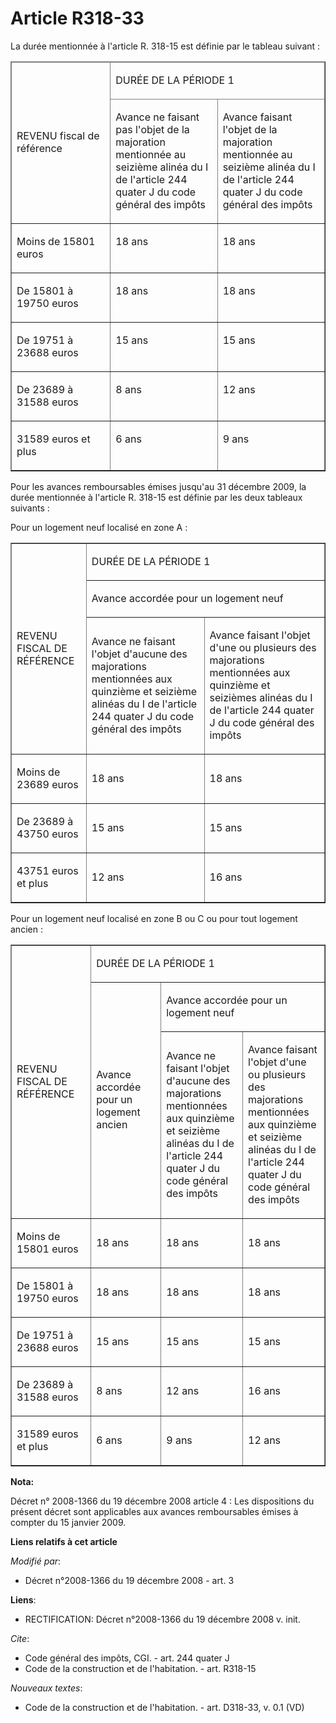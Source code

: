 # Article R318-33

La durée mentionnée à l'article R. 318-15 est définie par le tableau suivant : 

<table border="1" cellpadding="0" cellspacing="1">
  <thead>
    <tr>
      <td rowspan="2" width="143">

REVENU fiscal de référence 

</td>
      <td colspan="2" width="312">

DURÉE DE LA PÉRIODE 1 

</td>
    </tr>
    <tr>
      <td width="156">

Avance ne faisant pas l'objet de la majoration mentionnée au seizième alinéa du I de l'article 244 quater J du code général
des impôts 

</td>
      <td width="156">

Avance faisant l'objet de la majoration mentionnée au seizième alinéa du I de l'article 244 quater J du code général des
impôts 

</td>
    </tr>
  </thead>
  <tbody>
    <tr>
      <td valign="top">

Moins de 15801 euros 

</td>
      <td valign="top">

18 ans 

</td>
      <td valign="top">

18 ans 

</td>
    </tr>
    <tr>
      <td valign="top">

De 15801 à 19750 euros 

</td>
      <td valign="top">

18 ans 

</td>
      <td valign="top">

18 ans 

</td>
    </tr>
    <tr>
      <td valign="top">

De 19751 à 23688 euros 

</td>
      <td valign="top">

15 ans 

</td>
      <td valign="top">

15 ans 

</td>
    </tr>
    <tr>
      <td valign="top">

De 23689 à 31588 euros 

</td>
      <td valign="top">

8 ans 

</td>
      <td valign="top">

12 ans 

</td>
    </tr>
    <tr>
      <td valign="top">

31589 euros et plus 

</td>
      <td valign="top">

6 ans 

</td>
      <td valign="top">

9 ans 

</td>
    </tr>
  </tbody>
</table>

Pour les avances remboursables émises jusqu'au 31 décembre 2009, la durée mentionnée à l'article R. 318-15 est définie par
les deux tableaux suivants : 

Pour un logement neuf localisé en zone A : 

<table border="1" cellpadding="0">
  <tbody>
    <tr>
      <td rowspan="3">

REVENU FISCAL DE RÉFÉRENCE 

</td>
      <td colspan="2">

DURÉE DE LA PÉRIODE 1 

</td>
    </tr>
    <tr>
      <td colspan="2">

Avance accordée pour un logement neuf

</td>
    </tr>
    <tr>
      <td>

Avance ne faisant l'objet d'aucune des majorations mentionnées aux quinzième et seizième alinéas du I de l'article 244 quater
J du code général des impôts 

</td>
      <td>

Avance faisant l'objet d'une ou plusieurs des majorations mentionnées aux quinzième et seizièmes alinéas du I de l'article
244 quater J du code général des impôts 

</td>
    </tr>
    <tr>
      <td>

Moins de 23689 euros 

</td>
      <td>

18 ans 

</td>
      <td>

18 ans 

</td>
    </tr>
    <tr>
      <td>

De 23689 à 43750 euros 

</td>
      <td>

15 ans 

</td>
      <td>

15 ans 

</td>
    </tr>
    <tr>
      <td>

43751 euros et plus 

</td>
      <td>

12 ans 

</td>
      <td>

16 ans 

</td>
    </tr>
  </tbody>
</table>

Pour un logement neuf localisé en zone B ou C ou pour tout logement ancien : 

<table border="1" cellpadding="0" cellspacing="3">
  <tbody>
    <tr>
      <td rowspan="3" width="154">

REVENU FISCAL DE RÉFÉRENCE

</td>
      <td colspan="3" width="461">

DURÉE DE LA PÉRIODE 1

</td>
    </tr>
    <tr>
      <td rowspan="2" width="154">

Avance accordée pour un logement ancien

</td>
      <td colspan="2" width="307">

Avance accordée pour un logement neuf

</td>
    </tr>
    <tr>
      <td width="154">

Avance ne faisant l'objet d'aucune des majorations mentionnées aux quinzième et seizième alinéas du I de l'article 244 quater
J du code général des impôts

</td>
      <td width="154">

Avance faisant l'objet d'une ou plusieurs des majorations mentionnées aux quinzième et seizième alinéas du I de l'article 244
quater J du code général des impôts

</td>
    </tr>
    <tr>
      <td width="154">

Moins de 15801 euros

</td>
      <td width="154">

18 ans

</td>
      <td width="154">

18 ans

</td>
      <td width="154">

18 ans

</td>
    </tr>
    <tr>
      <td width="154">

De 15801 à 19750 euros

</td>
      <td width="154">

18 ans

</td>
      <td width="154">

18 ans

</td>
      <td width="154">

18 ans

</td>
    </tr>
    <tr>
      <td width="154">

De 19751 à 23688 euros

</td>
      <td width="154">

15 ans

</td>
      <td width="154">

15 ans

</td>
      <td width="154">

15 ans

</td>
    </tr>
    <tr>
      <td width="154">

De 23689 à 31588 euros

</td>
      <td width="154">

8 ans

</td>
      <td width="154">

12 ans

</td>
      <td width="154">

16 ans

</td>
    </tr>
    <tr>
      <td width="154">

31589 euros et plus

</td>
      <td width="154">

6 ans

</td>
      <td width="154">

9 ans

</td>
      <td width="154">

12 ans

</td>
    </tr>
  </tbody>
</table>

**Nota:**

Décret n° 2008-1366 du 19 décembre 2008 article 4 : Les dispositions du présent décret sont applicables aux avances
remboursables émises à compter du 15 janvier 2009.

**Liens relatifs à cet article**

_Modifié par_:

  - Décret n°2008-1366 du 19 décembre 2008 - art. 3

**Liens**:

  - RECTIFICATION: Décret n°2008-1366 du 19 décembre 2008 v. init.

_Cite_:

  - Code général des impôts, CGI. - art. 244 quater J
  - Code de la construction et de l'habitation. - art. R318-15

_Nouveaux textes_:

  - Code de la construction et de l'habitation. - art. D318-33, v. 0.1 (VD)
